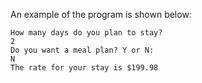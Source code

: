 An example of the program is shown below:

```
How many days do you plan to stay?
2
Do you want a meal plan? Y or N:
N
The rate for your stay is $199.98
```
